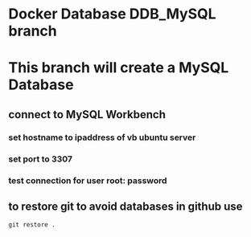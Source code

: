 # Docker Database DDB_MySQL branch

# This branch will create a MySQL Database

## connect to MySQL Workbench

### set hostname to ipaddress of vb ubuntu server
### set port to 3307
### test connection for user root: password


## to restore git to avoid databases in github use 
```
git restore .

```